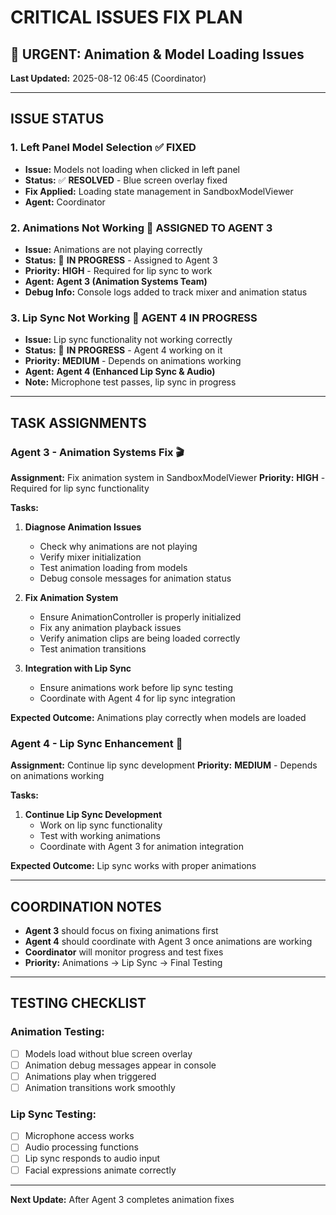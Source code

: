 # CRITICAL ISSUES FIX PLAN

## 🚨 **URGENT: Animation & Model Loading Issues**

**Last Updated:** 2025-08-12 06:45 (Coordinator)

---

## **ISSUE STATUS**

### **1. Left Panel Model Selection** ✅ **FIXED**
- **Issue:** Models not loading when clicked in left panel
- **Status:** ✅ **RESOLVED** - Blue screen overlay fixed
- **Fix Applied:** Loading state management in SandboxModelViewer
- **Agent:** Coordinator

### **2. Animations Not Working** 🔄 **ASSIGNED TO AGENT 3**
- **Issue:** Animations are not playing correctly
- **Status:** 🔄 **IN PROGRESS** - Assigned to Agent 3
- **Priority:** **HIGH** - Required for lip sync to work
- **Agent:** **Agent 3 (Animation Systems Team)**
- **Debug Info:** Console logs added to track mixer and animation status

### **3. Lip Sync Not Working** 🔄 **AGENT 4 IN PROGRESS**
- **Issue:** Lip sync functionality not working correctly
- **Status:** 🔄 **IN PROGRESS** - Agent 4 working on it
- **Priority:** **MEDIUM** - Depends on animations working
- **Agent:** **Agent 4 (Enhanced Lip Sync & Audio)**
- **Note:** Microphone test passes, lip sync in progress

---

## **TASK ASSIGNMENTS**

### **Agent 3 - Animation Systems Fix** 🎬
**Assignment:** Fix animation system in SandboxModelViewer
**Priority:** **HIGH** - Required for lip sync functionality

**Tasks:**
1. **Diagnose Animation Issues**
   - Check why animations are not playing
   - Verify mixer initialization
   - Test animation loading from models
   - Debug console messages for animation status

2. **Fix Animation System**
   - Ensure AnimationController is properly initialized
   - Fix any animation playback issues
   - Verify animation clips are being loaded correctly
   - Test animation transitions

3. **Integration with Lip Sync**
   - Ensure animations work before lip sync testing
   - Coordinate with Agent 4 for lip sync integration

**Expected Outcome:** Animations play correctly when models are loaded

### **Agent 4 - Lip Sync Enhancement** 🎤
**Assignment:** Continue lip sync development
**Priority:** **MEDIUM** - Depends on animations working

**Tasks:**
1. **Continue Lip Sync Development**
   - Work on lip sync functionality
   - Test with working animations
   - Coordinate with Agent 3 for animation integration

**Expected Outcome:** Lip sync works with proper animations

---

## **COORDINATION NOTES**

- **Agent 3** should focus on fixing animations first
- **Agent 4** should coordinate with Agent 3 once animations are working
- **Coordinator** will monitor progress and test fixes
- **Priority:** Animations → Lip Sync → Final Testing

---

## **TESTING CHECKLIST**

### **Animation Testing:**
- [ ] Models load without blue screen overlay
- [ ] Animation debug messages appear in console
- [ ] Animations play when triggered
- [ ] Animation transitions work smoothly

### **Lip Sync Testing:**
- [ ] Microphone access works
- [ ] Audio processing functions
- [ ] Lip sync responds to audio input
- [ ] Facial expressions animate correctly

---

**Next Update:** After Agent 3 completes animation fixes
